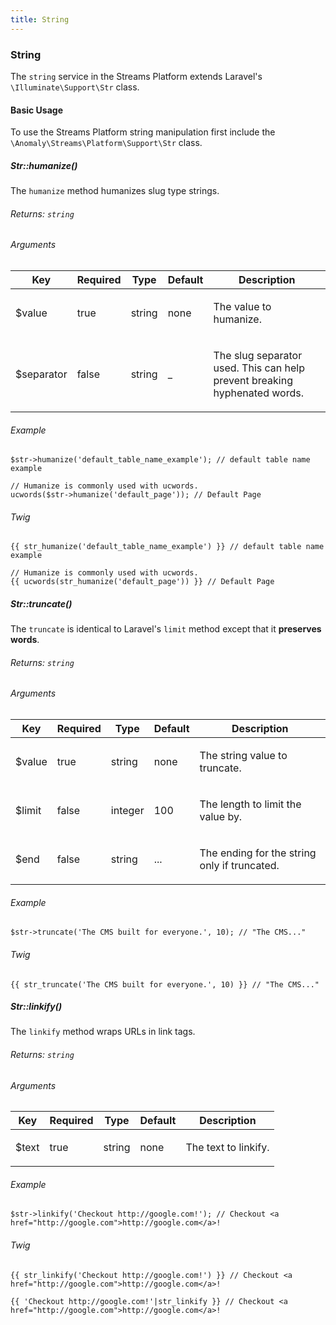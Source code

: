 ```yaml
---
title: String
---
```


### String

The `string` service in the Streams Platform extends Laravel's `\Illuminate\Support\Str` class.

#### Basic Usage

To use the Streams Platform string manipulation first include the `\Anomaly\Streams\Platform\Support\Str` class.

##### Str::humanize()

The `humanize` method humanizes slug type strings.

###### Returns: `string`

###### Arguments

<table class="table table-bordered table-striped">

<thead>

<tr>

<th>Key</th>

<th>Required</th>

<th>Type</th>

<th>Default</th>

<th>Description</th>

</tr>

</thead>

<tbody>

<tr>

<td>

$value

</td>

<td>

true

</td>

<td>

string

</td>

<td>

none

</td>

<td>

The value to humanize.

</td>

</tr>

<tr>

<td>

$separator

</td>

<td>

false

</td>

<td>

string

</td>

<td>

_

</td>

<td>

The slug separator used. This can help prevent breaking hyphenated words.

</td>

</tr>

</tbody>

</table>

###### Example

    $str->humanize('default_table_name_example'); // default table name example

    // Humanize is commonly used with ucwords.
    ucwords($str->humanize('default_page')); // Default Page

###### Twig

    {{ str_humanize('default_table_name_example') }} // default table name example

    // Humanize is commonly used with ucwords.
    {{ ucwords(str_humanize('default_page')) }} // Default Page

##### Str::truncate()

The `truncate` is identical to Laravel's `limit` method except that it **preserves words**.

###### Returns: `string`

###### Arguments

<table class="table table-bordered table-striped">

<thead>

<tr>

<th>Key</th>

<th>Required</th>

<th>Type</th>

<th>Default</th>

<th>Description</th>

</tr>

</thead>

<tbody>

<tr>

<td>

$value

</td>

<td>

true

</td>

<td>

string

</td>

<td>

none

</td>

<td>

The string value to truncate.

</td>

</tr>

<tr>

<td>

$limit

</td>

<td>

false

</td>

<td>

integer

</td>

<td>

100

</td>

<td>

The length to limit the value by.

</td>

</tr>

<tr>

<td>

$end

</td>

<td>

false

</td>

<td>

string

</td>

<td>

...

</td>

<td>

The ending for the string only if truncated.

</td>

</tr>

</tbody>

</table>

###### Example

    $str->truncate('The CMS built for everyone.', 10); // "The CMS..."

###### Twig

    {{ str_truncate('The CMS built for everyone.', 10) }} // "The CMS..."

##### Str::linkify()

The `linkify` method wraps URLs in link tags.

###### Returns: `string`

###### Arguments

<table class="table table-bordered table-striped">

<thead>

<tr>

<th>Key</th>

<th>Required</th>

<th>Type</th>

<th>Default</th>

<th>Description</th>

</tr>

</thead>

<tbody>

<tr>

<td>

$text

</td>

<td>

true

</td>

<td>

string

</td>

<td>

none

</td>

<td>

The text to linkify.

</td>

</tr>

</tbody>

</table>

###### Example

    $str->linkify('Checkout http://google.com!'); // Checkout <a href="http://google.com">http://google.com</a>!

###### Twig

    {{ str_linkify('Checkout http://google.com!') }} // Checkout <a href="http://google.com">http://google.com</a>!

    {{ 'Checkout http://google.com!'|str_linkify }} // Checkout <a href="http://google.com">http://google.com</a>!
